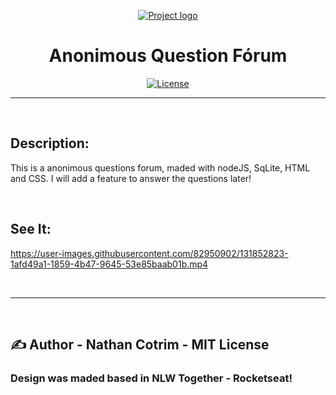 <p align="center">
  <a href="" rel="noopener">
 <img src="https://www.clubecuritibano.com.br/wp-content/uploads/2020/01/002.png" alt="Project logo"></a>
</p>

<h1 align="center">Anonimous Question Fórum</h1>

<div align="center">

[![License](https://img.shields.io/badge/license-MIT-blue.svg)](/LICENSE)

</div> 

---

<br>

<h2>Description:</h2>

<p>This is a anonimous questions forum, maded with nodeJS, SqLite, HTML and CSS. I will add a feature to answer the questions later!</p>

<br>

## See It:

https://user-images.githubusercontent.com/82950902/131852823-1afd49a1-1859-4b47-9645-53e85baab01b.mp4



<br>
<hr>
<br>

## ✍️ Author - <a name = "author">Nathan Cotrim - MIT License</a>
### Design was maded based in NLW Together - Rocketseat!
